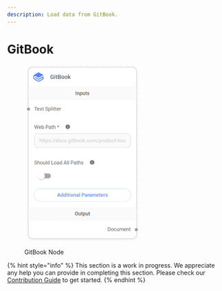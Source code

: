 ```yaml
---
description: Load data from GitBook.
---
```


# GitBook

<figure><img src="../../../.gitbook/assets/image (74).png" alt="" width="270"><figcaption><p>GitBook Node</p></figcaption></figure>

{% hint style="info" %}
This section is a work in progress. We appreciate any help you can provide in completing this section. Please check our [Contribution Guide](../../../contributing/) to get started.
{% endhint %}
